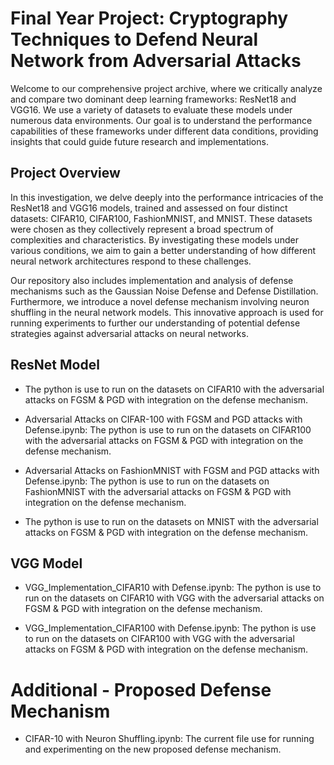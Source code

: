 # Final Year Project: Cryptography Techniques to Defend Neural Network from Adversarial Attacks

Welcome to our comprehensive project archive, where we critically analyze and compare two dominant deep learning frameworks: ResNet18 and VGG16. We use a variety of datasets to evaluate these models under numerous data environments. Our goal is to understand the performance capabilities of these frameworks under different data conditions, providing insights that could guide future research and implementations.

## Project Overview

In this investigation, we delve deeply into the performance intricacies of the ResNet18 and VGG16 models, trained and assessed on four distinct datasets: CIFAR10, CIFAR100, FashionMNIST, and MNIST. These datasets were chosen as they collectively represent a broad spectrum of complexities and characteristics. By investigating these models under various conditions, we aim to gain a better understanding of how different neural network architectures respond to these challenges.

Our repository also includes implementation and analysis of defense mechanisms such as the Gaussian Noise Defense and Defense Distillation. Furthermore, we introduce a novel defense mechanism involving neuron shuffling in the neural network models. This innovative approach is used for running experiments to further our understanding of potential defense strategies against adversarial attacks on neural networks.

## ResNet Model
- The python is use to run on the datasets on CIFAR10 with the adversarial attacks on FGSM & PGD with integration on the defense mechanism.

- Adversarial Attacks on CIFAR-100 with FGSM and PGD attacks with Defense.ipynb: The python is use to run on the datasets on CIFAR100 with the adversarial attacks on FGSM & PGD with integration on the defense mechanism.

- Adversarial Attacks on FashionMNIST with FGSM and PGD attacks with Defense.ipynb: The python is use to run on the datasets on FashionMNIST with the adversarial attacks on FGSM & PGD with integration on the defense mechanism.

 - The python is use to run on the datasets on MNIST with the adversarial attacks on FGSM & PGD with integration on the defense mechanism.

## VGG Model
- VGG_Implementation_CIFAR10 with Defense.ipynb: The python is use to run on the datasets on CIFAR10 with VGG with the adversarial attacks on FGSM & PGD with integration on the defense mechanism.

- VGG_Implementation_CIFAR100 with Defense.ipynb: The python is use to run on the datasets on CIFAR100 with VGG with the adversarial attacks on FGSM & PGD with integration on the defense mechanism.

# Additional - Proposed Defense Mechanism
- CIFAR-10 with Neuron Shuffling.ipynb: The current file use for running and experimenting on the new proposed defense mechanism.
